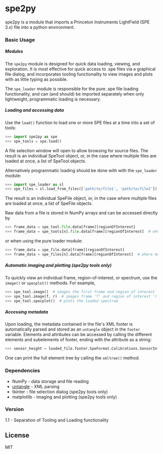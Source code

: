 # spe2py

spe2py is a module that imports a Princeton Instruments LightField (SPE 3.x) file into a python environment. 

### Basic Usage
##### Modules
The `spe2py` module is designed for quick data loading, viewing, and exploration. It is most effective for quick access
to .spe files via a graphical file dialog, and incorporates tooling functionality to view images and plots with as
little typing as possible.

The `spe_loader` module is responsible for the pure .spe file loading functionality, and can (and should) be imported
separately when only lightweight, programmatic loading is necessary.

##### Loading and accessing data
Use the `load()` function to load one or more SPE files at a time into a set of tools:
```python
>>> import spe2py as spe
>>> spe_tools = spe.load()
```
A file selection window will open to allow browsing for source files. The result is an individual SpeTool object, or, in the case where multiple files are loaded at once, a list of SpeTool objects.

Alternatively programmatic loading should be done with with the `spe_loader` module:
```python
>>> import spe_loader as sl
>>> spe_files = sl.load_from_files(['path/to/file1', 'path/to/file2'])
```
The result is an individual SpeFile object, or, in the case where multiple files are loaded at once, a list of SpeFile objects.

Raw data from a file is stored in NumPy arrays and can be accessed directly by
```python
>>> frame_data = spe_tool.file.data[frame][regionOfInterest]
>>> frame_data = spe_tools[n].file.data[frame][regionOfInterest]  # where multiple files are loaded
```
or when using the pure loader module:
```python
>>> frame_data = spe_file.data[frame][regionOfInterest]
>>> frame_data = spe_files[n].data[frame][regionOfInterest]  # where multiple files are loaded
```

##### Automatic imaging and plotting (spe2py tools only)
To quickly view an individual frame, region-of-interest, or spectrum, use the `image()` or `specplot()` methods. For example,
```python
>>> spe_tool.image()  # images the first frame and region of interest
>>> spe_tool.image(f, r)  # images frame 'f' and region of interest 'r'
>>> spe_tool.specplot()  # plots the loaded spectrum
```

##### Accessing metadata
Upon loading, the metadata contained in the file's XML footer is automatically parsed and stored as an `untangle` object in the `footer` variable. Elements and attributes can be accessed by calling the different elements and subelements of footer, ending with the attribute as a string:
```python
>>> sensor_height = loaded_file.footer.SpeFormat.Calibrations.SensorInformation['height']
```
One can print the full element tree by calling the `xmltree()` method.

### Dependencies
  - NumPy - data storage and file reading
  - [untangle](https://github.com/stchris/untangle) - XML parsing
  - tkinter - file selection dialog (spe2py tools only)
  - matplotlib - imaging and plotting (spe2py tools only)

### Version
1.1 - Separation of Tooling and Loading functionality


License
----

MIT

